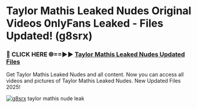 # Taylor Mathis Leaked Nudes Original Videos 0nlyFans Leaked - Files Updated! (g8srx)

<h3>🔴 CLICK HERE 🌐==►► <a href="https://tinyurl.com/4mcuefdz" rel="nofollow">Taylor Mathis Leaked Nudes Updated Files</a></h3>

Get Taylor Mathis Leaked Nudes and all content. Now you can access all videos and pictures of Taylor Mathis Leaked Nudes. New Updated Files 2025!

[![g8srx](https://i.imgur.com/StAQSOY.gif)](https://tinyurl.com/4mcuefdz)
taylor mathis nude leak